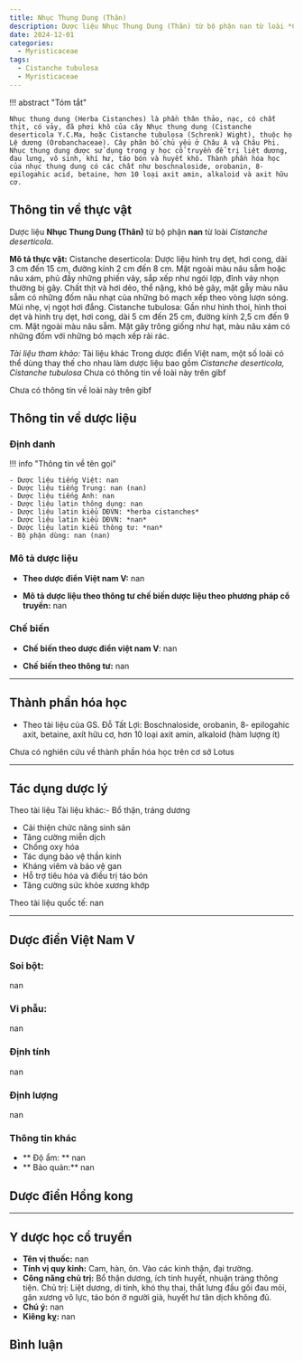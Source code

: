 ```yaml
---
title: Nhục Thung Dung (Thân)
description: Dược liệu Nhục Thung Dung (Thân) từ bộ phận nan từ loài *Cistanche deserticola*
date: 2024-12-01
categories:
  - Myristicaceae
tags:
  - Cistanche tubulosa
  - Myristicaceae
---
```

!!! abstract "Tóm tắt"

    Nhục thung dung (Herba Cistanches) là phần thân thảo, nạc, có chất thịt, có vảy, đã phơi khô của cây Nhục thung dung (Cistanche deserticola Y.C.Ma, hoặc Cistanche tubulosa (Schrenk) Wight), thuộc họ Lệ dương (Orobanchaceae). Cây phân bố chủ yếu ở Châu Á và Châu Phi. Nhục thung dung được sử dụng trong y học cổ truyền để trị liệt dương, đau lưng, vô sinh, khí hư, táo bón và huyết khô. Thành phần hóa học của nhục thung dung có các chất như boschnaloside, orobanin, 8-epilogahic acid, betaine, hơn 10 loại axit amin, alkaloid và axit hữu cơ.

## Thông tin về thực vật


Dược liệu **Nhục Thung Dung (Thân)** từ bộ phận **nan** từ loài *Cistanche deserticola*.

**Mô tả thực vật:** Cistanche deserticola: Dược liệu hình trụ dẹt, hơi cong, dài 3 cm đến 15 cm, đường kính 2 cm đến 8 cm. Mặt ngoài màu nâu sẫm hoặc nâu xám, phủ đầy những phiến vảy, sắp xếp như ngói lợp, đỉnh vảy nhọn thường bị gãy. Chất thịt và hơi dẻo, thể nặng, khó bẻ gãy, mặt gẫy màu nâu sẫm có những đốm nâu nhạt của những bó mạch xếp theo vòng lượn sóng. Mùi nhẹ, vị ngọt hơi đắng.
Cistanche tubulosa: Gần như hình thoi, hình thoi dẹt và hình trụ dẹt, hơi cong, dài 5 cm đến 25 cm, đường kính 2,5 cm đến 9 cm. Mặt ngoài màu nâu sẫm. Mặt gãy trông giống như hạt, màu nâu xám có những đốm với những bó mạch xếp rải rác.

*Tài liệu tham khảo:* Tài liệu khác 
Trong dược điển Việt nam, một số loài có thể dùng thay thế cho nhau làm dược liệu bao gồm *Cistanche deserticola, Cistanche tubulosa* 
Chưa có thông tin về loài này trên gibf
 
Chưa có thông tin về loài này trên gibf


## Thông tin về dược liệu 

### Định danh

!!! info "Thông tin về tên gọi"

    - Dược liệu tiếng Việt: nan
    - Dược liệu tiếng Trung: nan (nan)
    - Dược liệu tiếng Anh: nan
    - Dược liệu latin thông dụng: nan
    - Dược liệu latin kiểu DĐVN: *herba cistanches*
    - Dược liệu latin kiểu DĐVN: *nan*
    - Dược liệu latin kiểu thông tư: *nan*
    - Bộ phận dùng: nan (nan)

### Mô tả dược liệu 

- **Theo dược điển Việt nam V:** nan

- **Mô tả dược liệu theo thông tư chế biến dược liệu theo phương pháp cổ truyền:** nan

### Chế biến 

- **Chế biến theo dược điển việt nam V**: nan

- **Chế biến theo thông tư:** nan

--- 

## Thành phần hóa học

- Theo tài liệu của GS. Đỗ Tất Lợi:  Boschnaloside, orobanin, 8- epilogahic axit, betaine, axít hữu cơ, hơn 10 loại axit amin, alkaloid (hàm lượng ít)
    
Chưa có nghiên cứu về thành phần hóa học trên cơ sở Lotus

---

## Tác dụng dược lý

Theo tài liệu Tài liệu khác:- Bổ thận, tráng dương 
- Cải thiện chức năng sinh sản 
- Tăng cường miễn dịch 
- Chống oxy hóa
- Tác dụng bảo vệ thần kinh 
- Kháng viêm và bảo vệ gan 
- Hỗ trợ tiêu hóa và điều trị táo bón
- Tăng cường sức khỏe xương khớp

Theo tài liệu quốc tế: nan

---

## Dược điển Việt Nam V

### Soi bột:

nan

<!-- Hình ảnh soi bột sẽ được tự động chèn vào đây sau -->

### Vi phẫu:

nan

<!-- Hình ảnh vi phẫu sẽ được tự động chèn vào đây sau -->

### Định tính

nan

### Định lượng

nan

### Thông tin khác 

- ** Độ ẩm: ** nan
- ** Bảo quản:** nan

## Dược điển Hồng kong

<!-- PDF sẽ được tự động chèn vào đây sau -->


---

## Y dược học cổ truyền

- **Tên vị thuốc:** nan
- **Tính vị quy kinh:** Cam, hàn, ôn. Vào các kinh thận, đại trường.
- **Công năng chủ trị:** Bổ thận dương, ích tinh huyết, nhuận tràng thông tiện. Chủ trị: Liệt dương, di tinh, khó thụ thai, thắt lưng đầu gối đau mỏi, gân xương vô lực, táo bón ở người già, huyết hư tân dịch không đủ.
- **Chú ý:** nan
- **Kiêng kỵ:** nan



## Bình luận

<div id="giscus-container"></div>
<script src="https://giscus.app/client.js"
        data-repo="hoangson0787/CSDL-duoc-lieu"
        data-repo-id="R_kgDONbMRNA"
        data-category="Duoc lieu"
        data-category-id="DIC_kwDONbMRNM4ClklR"
        data-mapping="pathname"
        data-strict="0"
        data-reactions-enabled="1"
        data-emit-metadata="1"
        data-input-position="bottom"
        data-theme="light"
        data-lang="en"
        crossorigin="anonymous"
        async>
</script>

